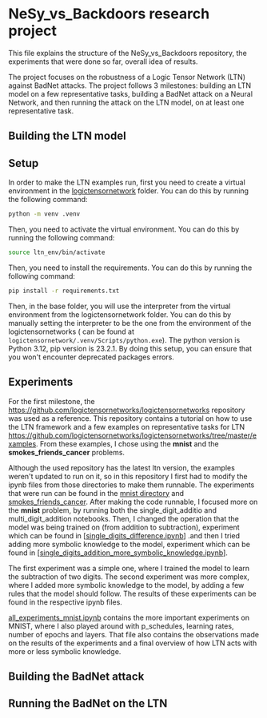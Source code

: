 
#  NeSy_vs_Backdoors research project

This file explains the structure of the NeSy_vs_Backdoors repository, the experiments that were done so far, overall idea of results.

The project focuses on the robustness of a Logic Tensor Network (LTN) against BadNet attacks. The project follows 3 milestones: building an LTN model on a few representative tasks, building a BadNet attack on a Neural Network, and then running the attack on the LTN model, on at least one representative task.

## Building the LTN model

## Setup

In order to make the LTN examples run, first you need to create a virtual environment in the [logictensornetwork](logictensornetwork) folder. You can do this by running the following command:

```bash
python -m venv .venv
```

Then, you need to activate the virtual environment. You can do this by running the following command:

```bash
source ltn_env/bin/activate
```

Then, you need to install the requirements. You can do this by running the following command:

```bash
pip install -r requirements.txt
```

Then, in the base folder, you will use the interpreter from the virtual environment from the logictensornetwork folder. You can do this by manually setting the interpreter to be the one from the environment of the logictensornetworks ( can be found at `logictensornetwork/.venv/Scripts/python.exe`). 
The python version is Python 3.12, pip version is 23.2.1. By doing this setup, you can ensure that you won't encounter deprecated packages errors. 



## Experiments

For the first milestone, the https://github.com/logictensornetworks/logictensornetworks repository was used as a reference. This repository contains a tutorial on how to use the LTN framework and a few examples on representative tasks for LTN https://github.com/logictensornetworks/logictensornetworks/tree/master/examples. From these examples, I chose using the **mnist** and the **smokes_friends_cancer** problems. 

Although the used repository has the latest ltn version, the examples weren't updated to run on it, so in this repository I first had to modify the ipynb files from those directories to make them runnable. The experiments that were run can be found in the [mnist directory](logictensornetwork/examples/mnist) and [smokes_friends_cancer](logictensornetwork%2Fexamples%2Fsmokes_friends_cancer). After making the code runnable, I focused more on the **mnist** problem, by running both the single_digit_additio and multi_digit_addition notebooks. Then, I  changed the operation that the model was being trained on (from addition to subtraction), experiment which can be found in [[single_digits_difference.ipynb](logictensornetwork%2Fexamples%2Fmnist%2Fsingle_digits_difference.ipynb)] .and then I tried adding more symbolic knowledge to the model, experiment which can be found in [[single_digits_addition_more_symbolic_knowledge.ipynb](logictensornetwork%2Fexamples%2Fmnist%2Fsingle_digits_addition_more_symbolic_knowledge.ipynb)].

The first experiment was a simple one, where I trained the model to learn the subtraction of two digits. The second experiment was more complex, where I added more symbolic knowledge to the model, by adding a few rules that the model should follow. The results of these experiments can be found in the respective ipynb files.

[all_experiments_mnist.ipynb](logictensornetwork%2Fexamples%2Fmnist%2Fall_experiments_mnist.ipynb) contains the more important experiments on MNIST, where I also played around with p_schedules, learning rates, number of epochs and layers.
That file also contains the observations made on the results of the experiments and a final overview of how LTN acts with more or less symbolic knowledge.
## Building the BadNet attack

## Running the BadNet on the LTN



